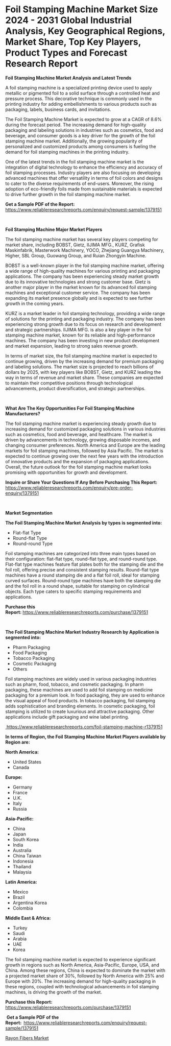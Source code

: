 <p><h1>Foil Stamping Machine Market Size 2024 - 2031 Global Industrial Analysis, Key Geographical Regions, Market Share, Top Key Players, Product Types and Forecast Research Report</h1></p><p><strong>Foil Stamping Machine Market Analysis and Latest Trends</strong></p>
<p><p>A foil stamping machine is a specialized printing device used to apply metallic or pigmented foil to a solid surface through a controlled heat and pressure process. This decorative technique is commonly used in the printing industry for adding embellishments to various products such as packaging, labels, business cards, and invitations.</p><p>The Foil Stamping Machine Market is expected to grow at a CAGR of 8.6% during the forecast period. The increasing demand for high-quality packaging and labeling solutions in industries such as cosmetics, food and beverage, and consumer goods is a key driver for the growth of the foil stamping machine market. Additionally, the growing popularity of personalized and customized products among consumers is fueling the demand for foil stamping machines in the printing industry.</p><p>One of the latest trends in the foil stamping machine market is the integration of digital technology to enhance the efficiency and accuracy of foil stamping processes. Industry players are also focusing on developing advanced machines that offer versatility in terms of foil colors and designs to cater to the diverse requirements of end-users. Moreover, the rising adoption of eco-friendly foils made from sustainable materials is expected to drive further growth in the foil stamping machine market.</p></p>
<p><strong>Get a Sample PDF of the Report:&nbsp;</strong> <a href="https://www.reliableresearchreports.com/enquiry/request-sample/1379151">https://www.reliableresearchreports.com/enquiry/request-sample/1379151</a></p>
<p>&nbsp;</p>
<p><strong>Foil Stamping Machine Major Market Players</strong></p>
<p><p>The foil stamping machine market has several key players competing for market share, including BOBST, Gietz, IIJIMA MFG., KURZ, Grafisk Maskinfabrik, Masterwork Machinery, YOCO, Zhejiang Guangya Machinery, Higher, SBL Group, Guowang Group, and Ruian Zhongyin Machine. </p><p>BOBST is a well-known player in the foil stamping machine market, offering a wide range of high-quality machines for various printing and packaging applications. The company has been experiencing steady market growth due to its innovative technologies and strong customer base. Gietz is another major player in the market known for its advanced foil stamping machines and exceptional customer service. The company has been expanding its market presence globally and is expected to see further growth in the coming years.</p><p>KURZ is a market leader in foil stamping technology, providing a wide range of solutions for the printing and packaging industry. The company has been experiencing strong growth due to its focus on research and development and strategic partnerships. IIJIMA MFG. is also a key player in the foil stamping machine market, known for its reliable and high-performance machines. The company has been investing in new product development and market expansion, leading to strong sales revenue growth.</p><p>In terms of market size, the foil stamping machine market is expected to continue growing, driven by the increasing demand for premium packaging and labeling solutions. The market size is projected to reach billions of dollars by 2025, with key players like BOBST, Gietz, and KURZ leading the way in terms of revenue and market share. These companies are expected to maintain their competitive positions through technological advancements, product diversification, and strategic partnerships.</p></p>
<p>&nbsp;</p>
<p><strong>What Are The Key Opportunities For Foil Stamping Machine Manufacturers?</strong></p>
<p><p>The foil stamping machine market is experiencing steady growth due to increasing demand for customized packaging solutions in various industries such as cosmetics, food and beverage, and healthcare. The market is driven by advancements in technology, growing disposable incomes, and changing consumer preferences. North America and Europe are the leading markets for foil stamping machines, followed by Asia Pacific. The market is expected to continue growing over the next few years with the introduction of innovative products and the expansion of packaging applications. Overall, the future outlook for the foil stamping machine market looks promising with opportunities for growth and development.</p></p>
<p><strong>Inquire or Share Your Questions If Any Before Purchasing This Report:</strong> <a href="https://www.reliableresearchreports.com/enquiry/pre-order-enquiry/1379151">https://www.reliableresearchreports.com/enquiry/pre-order-enquiry/1379151</a></p>
<p>&nbsp;</p>
<p><strong>Market Segmentation</strong></p>
<p><strong>The Foil Stamping Machine Market Analysis by types is segmented into:</strong></p>
<p><ul><li>Flat-flat Type</li><li>Round-flat Type</li><li>Round-round Type</li></ul></p>
<p><p>Foil stamping machines are categorized into three main types based on their configuration: flat-flat type, round-flat type, and round-round type. Flat-flat type machines feature flat plates both for the stamping die and the foil roll, offering precise and consistent stamping results. Round-flat type machines have a round stamping die and a flat foil roll, ideal for stamping curved surfaces. Round-round type machines have both the stamping die and the foil roll in a round shape, suitable for stamping on cylindrical objects. Each type caters to specific stamping requirements and applications.</p></p>
<p><strong>Purchase this Report:&nbsp;</strong><a href="https://www.reliableresearchreports.com/purchase/1379151">https://www.reliableresearchreports.com/purchase/1379151</a></p>
<p>&nbsp;</p>
<p><strong>The Foil Stamping Machine Market Industry Research by Application is segmented into:</strong></p>
<p><ul><li>Pharm Packaging</li><li>Food Packaging</li><li>Tobacco Packaging</li><li>Cosmetic Packaging</li><li>Others</li></ul></p>
<p><p>Foil stamping machines are widely used in various packaging industries such as pharm, food, tobacco, and cosmetic packaging. In pharm packaging, these machines are used to add foil stamping on medicine packaging for a premium look. In food packaging, they are used to enhance the visual appeal of food products. In tobacco packaging, foil stamping adds sophistication and branding elements. In cosmetic packaging, foil stamping is utilized to create luxurious and attractive packaging. Other applications include gift packaging and wine label printing.</p></p>
<p><a href="https://www.reliableresearchreports.com/foil-stamping-machine-r1379151">&nbsp;https://www.reliableresearchreports.com/foil-stamping-machine-r1379151</a></p>
<p><strong>In terms of Region, the Foil Stamping Machine Market Players available by Region are:</strong></p>
<p>
    <p> <strong> North America: </strong>
        <ul>
            <li>United States</li>
            <li>Canada</li>
        </ul>
        </p> 
    <p> <strong> Europe: </strong>
        <ul>
            <li>Germany</li>
            <li>France</li>
            <li>U.K.</li>
            <li>Italy</li>
            <li>Russia</li>
        </ul>
        </p> 
    <p> <strong> Asia-Pacific: </strong>
        <ul>
            <li>China</li>
            <li>Japan</li>
            <li>South Korea</li>
            <li>India</li>
            <li>Australia</li>
            <li>China Taiwan</li>
            <li>Indonesia</li>
            <li>Thailand</li>
            <li>Malaysia</li>
        </ul>
        </p> 
    <p> <strong> Latin America: </strong>
        <ul>
            <li>Mexico</li>
            <li>Brazil</li>
            <li>Argentina Korea</li>
            <li>Colombia</li>
        </ul>
        </p> 
    <p> <strong> Middle East & Africa: </strong>
        <ul>
            <li>Turkey</li>
            <li>Saudi</li>
            <li>Arabia</li>
            <li>UAE</li>
            <li>Korea</li>
        </ul>
    </p>
    </p>
<p><p>The foil stamping machine market is expected to experience significant growth in regions such as North America, Asia-Pacific, Europe, USA, and China. Among these regions, China is expected to dominate the market with a projected market share of 30%, followed by North America with 25% and Europe with 20%. The increasing demand for high-quality packaging in these regions, coupled with technological advancements in foil stamping machines, is driving the growth of the market.</p></p>
<p><strong>Purchase this Report: </strong><a href="https://www.reliableresearchreports.com/purchase/1379151">https://www.reliableresearchreports.com/purchase/1379151</a></p>
<p>&nbsp;<strong>Get a Sample PDF of the Report:&nbsp;&nbsp;</strong><a href="https://www.reliableresearchreports.com/enquiry/request-sample/1379151">https://www.reliableresearchreports.com/enquiry/request-sample/1379151</a></p>
<p><strong></strong></p>
<p><p><a href="https://cute-banjo-8ca.notion.site/Rayon-Fibers-Market-Size-Growth-Outlook-from-2024-to-2031-projecting-at-Market-s-Trends-Analysis-b-49f8bc3515c94123a4e1ec58c18dd00a">Rayon Fibers Market</a></p></p>